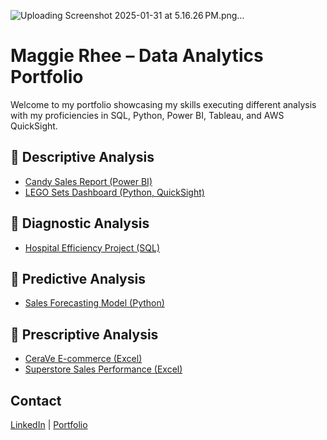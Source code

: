 
![Uploading Screenshot 2025-01-31 at 5.16.26 PM.png…]()



# Maggie Rhee – Data Analytics Portfolio  

Welcome to my portfolio showcasing my skills executing different analysis with my proficiencies in SQL, Python, Power BI, Tableau, and AWS QuickSight. 

## 🔹 Descriptive Analysis  
- [Candy Sales Report (Power BI)](PowerBI/Project_Candy.md)
- [LEGO Sets Dashboard (Python, QuickSight)](QuickSight/Project_LEGO.md)

 
## 🔹 Diagnostic Analysis  
- [Hospital Efficiency Project (SQL)](SQL/Hospital.md)  

## 🔹 Predictive Analysis  
- [Sales Forecasting Model (Python)](Python/SalesForecast.md)  

## 🔹 Prescriptive Analysis   
- [CeraVe E-commerce (Excel)](Excel/CeraVe.md)
- [Superstore Sales Performance (Excel)](Excel/Superstore.md)  


 
## Contact
[LinkedIn](https://linkedin.com/in/maggierhee212) | [Portfolio](https://github.com/uptownkat/Maggie-Portfolio)
 
